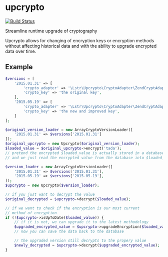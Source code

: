 
# upcrypto

[![Build Status](https://travis-ci.org/lightster/upcrypto.svg?branch=master)](https://travis-ci.org/lightster/upcrypto)

Streamline runtime upgrade of cryptography

Upcrypto allows for changing of encryption keys or encryption methods without
affecting historical data and with the ability to upgrade encrypted data over
time.

## Example

```php
$versions = [
    '2015.01.31' => [
        'crypto_adapter' => '\Lstr\Upcrypto\CryptoAdapter\ZendCryptAdapter',
        'crypto_key' => 'the original key',
    ],
    '2015.05.19' => [
        'crypto_adapter' => '\Lstr\Upcrypto\CryptoAdapter\ZendCryptAdapter',
        'crypto_key' => 'the new and improved key',
    ]
];

$original_version_loader = new ArrayCryptoVersionLoader([
    '2015.01.31' => $versions['2015.01.31']
]);
$original_upcrypto = new Upcrypto($original_version_loader);
$loaded_value = $original_upcrypto->encrypt('tada');
// pretend the encrypted $loaded_value is actually stored in a database
// and we just read the encrypted value from the database into $loaded_value

$version_loader = new ArrayCryptoVersionLoader([
    '2015.01.31' => $versions['2015.01.31'],
    '2015.05.19' => $versions['2015.05.19'],
]);
$upcrypto = new Upcrypto($version_loader);

// if you just want to decrypt the value
$original_decrypted = $upcrypto->decrypt($loaded_value);

// if we want to check if the encryption is our most current
// method of encryption
if (!$upcrypto->isUpToDate($loaded_value)) {
    // if it is not, we can upgrade it to the latest methodology
    $upgraded_encrypted_value = $upcrypto->upgradeEncryption($loaded_value);
    // now you can save the data back to the database

    // the upgraded version still decrypts to the propery value
    $newly_decrypted = $upcrypto->decrypt($upgraded_encrypted_value);
}
```
